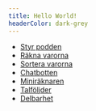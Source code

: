```yaml
---
title: Hello World!
headerColor: dark-grey
---
```


- [Styr podden][1]
- [Räkna varorna][2]
- [Sortera varorna][3]
- [Chatbotten][4]
- [Miniräknaren][5]
- [Talföljder][6]
- [Delbarhet][7]

[1]: /hello/styr-podden
[2]: /hello/rakna-varorna
[3]: /hello/sortera-varorna
[4]: /hello/chatbotten
[5]: /hello/miniraknaren
[6]: /hello/talfoljder
[7]: /hello/delbarhet
